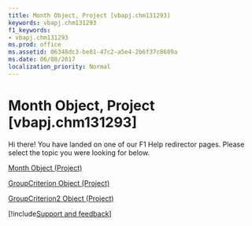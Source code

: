 ```yaml
---
title: Month Object, Project [vbapj.chm131293]
keywords: vbapj.chm131293
f1_keywords:
- vbapj.chm131293
ms.prod: office
ms.assetid: 06348dc3-be81-47c2-a5e4-2b6f37c8689a
ms.date: 06/08/2017
localization_priority: Normal
---
```



# Month Object, Project [vbapj.chm131293]

Hi there! You have landed on one of our F1 Help redirector pages. Please select the topic you were looking for below.

[Month Object (Project)](http://msdn.microsoft.com/library/5ee32f12-72aa-fa16-ead2-97949005cd7c%28Office.15%29.aspx)

[GroupCriterion Object (Project)](http://msdn.microsoft.com/library/9c3f7a79-c65f-925c-98ae-c217bd6ed8f7%28Office.15%29.aspx)

[GroupCriterion2 Object (Project)](http://msdn.microsoft.com/library/06047a9d-a9db-43e0-e759-e24560da7128%28Office.15%29.aspx)

[!include[Support and feedback](~/includes/feedback-boilerplate.md)]